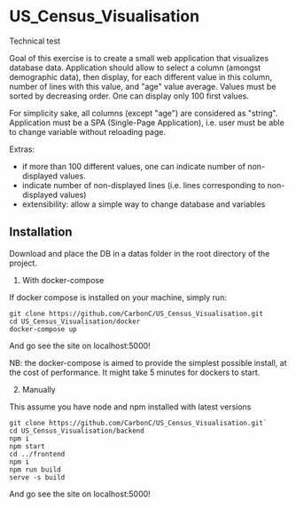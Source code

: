 # US_Census_Visualisation

Technical test

Goal of this exercise is to create a small web application that visualizes database data.
Application should allow to select a column (amongst demographic data), then display, for each different value in this column, number of lines with this value, and "age" value average. Values must be sorted by decreasing order. One can display only 100 first values.

For simplicity sake, all columns (except "age") are considered as "string".
Application must be a SPA (Single-Page Application), i.e. user must be able to change variable without reloading page.


Extras:
- if more than 100 different values, one can indicate number of non-displayed values.
- indicate number of non-displayed lines (i.e. lines corresponding to non-displayed
values)
- extensibility: allow a simple way to change database and variables

## Installation

Download and place the DB in a datas folder in the root directory of the project.

1) With docker-compose

If docker compose is installed on your machine, simply run:
```
git clone https://github.com/CarbonC/US_Census_Visualisation.git
cd US_Census_Visualisation/docker
docker-compose up
```
And go see the site on localhost:5000!

NB: the docker-compose is aimed to provide the simplest possible install, at the cost of performance.
It might take 5 minutes for dockers to start.



2) Manually

This assume you have node and npm installed with latest versions
```
git clone https://github.com/CarbonC/US_Census_Visualisation.git`
cd US_Census_Visualisation/backend
npm i
npm start
cd ../frontend
npm i
npm run build
serve -s build
```
And go see the site on localhost:5000!
